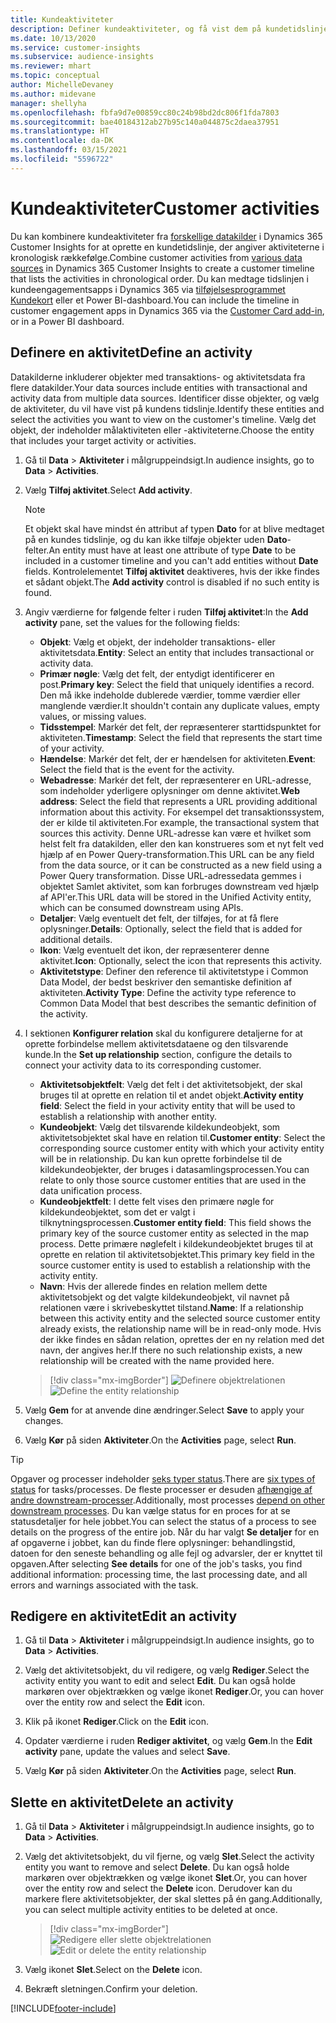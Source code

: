 ```yaml
---
title: Kundeaktiviteter
description: Definer kundeaktiviteter, og få vist dem på kundetidslinjen.
ms.date: 10/13/2020
ms.service: customer-insights
ms.subservice: audience-insights
ms.reviewer: mhart
ms.topic: conceptual
author: MichelleDevaney
ms.author: midevane
manager: shellyha
ms.openlocfilehash: fbfa9d7e00859cc80c24b98bd2dc806f1fda7803
ms.sourcegitcommit: bae40184312ab27b95c140a044875c2daea37951
ms.translationtype: HT
ms.contentlocale: da-DK
ms.lasthandoff: 03/15/2021
ms.locfileid: "5596722"
---
```

# <a name="customer-activities"></a><span data-ttu-id="e6cb9-103">Kundeaktiviteter</span><span class="sxs-lookup"><span data-stu-id="e6cb9-103">Customer activities</span></span>

<span data-ttu-id="e6cb9-104">Du kan kombinere kundeaktiviteter fra [forskellige datakilder](data-sources.md) i Dynamics 365 Customer Insights for at oprette en kundetidslinje, der angiver aktiviteterne i kronologisk rækkefølge.</span><span class="sxs-lookup"><span data-stu-id="e6cb9-104">Combine customer activities from [various data sources](data-sources.md) in Dynamics 365 Customer Insights to create a customer timeline that lists the activities in chronological order.</span></span> <span data-ttu-id="e6cb9-105">Du kan medtage tidslinjen i kundeengagementsapps i Dynamics 365 via [tilføjelsesprogrammet Kundekort](customer-card-add-in.md) eller et Power BI-dashboard.</span><span class="sxs-lookup"><span data-stu-id="e6cb9-105">You can include the timeline in customer engagement apps in Dynamics 365 via the [Customer Card add-in](customer-card-add-in.md), or in a Power BI dashboard.</span></span>

## <a name="define-an-activity"></a><span data-ttu-id="e6cb9-106">Definere en aktivitet</span><span class="sxs-lookup"><span data-stu-id="e6cb9-106">Define an activity</span></span>

<span data-ttu-id="e6cb9-107">Datakilderne inkluderer objekter med transaktions- og aktivitetsdata fra flere datakilder.</span><span class="sxs-lookup"><span data-stu-id="e6cb9-107">Your data sources include entities with transactional and activity data from multiple data sources.</span></span> <span data-ttu-id="e6cb9-108">Identificer disse objekter, og vælg de aktiviteter, du vil have vist på kundens tidslinje.</span><span class="sxs-lookup"><span data-stu-id="e6cb9-108">Identify these entities and select the activities you want to view on the customer's timeline.</span></span> <span data-ttu-id="e6cb9-109">Vælg det objekt, der indeholder målaktiviteten eller -aktiviteterne.</span><span class="sxs-lookup"><span data-stu-id="e6cb9-109">Choose the entity that includes your target activity or activities.</span></span>

1. <span data-ttu-id="e6cb9-110">Gå til **Data** > **Aktiviteter** i målgruppeindsigt.</span><span class="sxs-lookup"><span data-stu-id="e6cb9-110">In audience insights, go to **Data** > **Activities**.</span></span>

1. <span data-ttu-id="e6cb9-111">Vælg **Tilføj aktivitet**.</span><span class="sxs-lookup"><span data-stu-id="e6cb9-111">Select **Add activity**.</span></span>

   > [!NOTE]
   > <span data-ttu-id="e6cb9-112">Et objekt skal have mindst én attribut af typen **Dato** for at blive medtaget på en kundes tidslinje, og du kan ikke tilføje objekter uden **Dato**-felter.</span><span class="sxs-lookup"><span data-stu-id="e6cb9-112">An entity must have at least one attribute of type **Date** to be included in a customer timeline and you can't add entities without **Date** fields.</span></span> <span data-ttu-id="e6cb9-113">Kontrolelementet **Tilføj aktivitet** deaktiveres, hvis der ikke findes et sådant objekt.</span><span class="sxs-lookup"><span data-stu-id="e6cb9-113">The **Add activity** control is disabled if no such entity is found.</span></span>

1. <span data-ttu-id="e6cb9-114">Angiv værdierne for følgende felter i ruden **Tilføj aktivitet**:</span><span class="sxs-lookup"><span data-stu-id="e6cb9-114">In the **Add activity** pane, set the values for the following fields:</span></span>

   - <span data-ttu-id="e6cb9-115">**Objekt**: Vælg et objekt, der indeholder transaktions- eller aktivitetsdata.</span><span class="sxs-lookup"><span data-stu-id="e6cb9-115">**Entity**: Select an entity that includes transactional or activity data.</span></span>
   - <span data-ttu-id="e6cb9-116">**Primær nøgle**: Vælg det felt, der entydigt identificerer en post.</span><span class="sxs-lookup"><span data-stu-id="e6cb9-116">**Primary key**: Select the field that uniquely identifies a record.</span></span> <span data-ttu-id="e6cb9-117">Den må ikke indeholde dublerede værdier, tomme værdier eller manglende værdier.</span><span class="sxs-lookup"><span data-stu-id="e6cb9-117">It shouldn't contain any duplicate values, empty values, or missing values.</span></span>
   - <span data-ttu-id="e6cb9-118">**Tidsstempel**: Markér det felt, der repræsenterer starttidspunktet for aktiviteten.</span><span class="sxs-lookup"><span data-stu-id="e6cb9-118">**Timestamp**: Select the field that represents the start time of your activity.</span></span>
   - <span data-ttu-id="e6cb9-119">**Hændelse**: Markér det felt, der er hændelsen for aktiviteten.</span><span class="sxs-lookup"><span data-stu-id="e6cb9-119">**Event**: Select the field that is the event for the activity.</span></span>
   - <span data-ttu-id="e6cb9-120">**Webadresse**: Markér det felt, der repræsenterer en URL-adresse, som indeholder yderligere oplysninger om denne aktivitet.</span><span class="sxs-lookup"><span data-stu-id="e6cb9-120">**Web address**: Select the field that represents a URL providing additional information about this activity.</span></span> <span data-ttu-id="e6cb9-121">For eksempel det transaktionssystem, der er kilde til aktiviteten.</span><span class="sxs-lookup"><span data-stu-id="e6cb9-121">For example, the transactional system that sources this activity.</span></span> <span data-ttu-id="e6cb9-122">Denne URL-adresse kan være et hvilket som helst felt fra datakilden, eller den kan konstrueres som et nyt felt ved hjælp af en Power Query-transformation.</span><span class="sxs-lookup"><span data-stu-id="e6cb9-122">This URL can be any field from the data source, or it can be constructed as a new field using a Power Query transformation.</span></span> <span data-ttu-id="e6cb9-123">Disse URL-adressedata gemmes i objektet Samlet aktivitet, som kan forbruges downstream ved hjælp af API'er.</span><span class="sxs-lookup"><span data-stu-id="e6cb9-123">This URL data will be stored in the Unified Activity entity, which can be consumed downstream using APIs.</span></span>
   - <span data-ttu-id="e6cb9-124">**Detaljer**: Vælg eventuelt det felt, der tilføjes, for at få flere oplysninger.</span><span class="sxs-lookup"><span data-stu-id="e6cb9-124">**Details**: Optionally, select the field that is added for additional details.</span></span>
   - <span data-ttu-id="e6cb9-125">**Ikon**: Vælg eventuelt det ikon, der repræsenterer denne aktivitet.</span><span class="sxs-lookup"><span data-stu-id="e6cb9-125">**Icon**: Optionally, select the icon that represents this activity.</span></span>
   - <span data-ttu-id="e6cb9-126">**Aktivitetstype**: Definer den reference til aktivitetstype i Common Data Model, der bedst beskriver den semantiske definition af aktiviteten.</span><span class="sxs-lookup"><span data-stu-id="e6cb9-126">**Activity Type**: Define the activity type reference to Common Data Model that best describes the semantic definition of the activity.</span></span>

1. <span data-ttu-id="e6cb9-127">I sektionen **Konfigurer relation** skal du konfigurere detaljerne for at oprette forbindelse mellem aktivitetsdataene og den tilsvarende kunde.</span><span class="sxs-lookup"><span data-stu-id="e6cb9-127">In the **Set up relationship** section, configure the details to connect your activity data to its corresponding customer.</span></span>

    - <span data-ttu-id="e6cb9-128">**Aktivitetsobjektfelt**: Vælg det felt i det aktivitetsobjekt, der skal bruges til at oprette en relation til et andet objekt.</span><span class="sxs-lookup"><span data-stu-id="e6cb9-128">**Activity entity field**: Select the field in your activity entity that will be used to establish a relationship with another entity.</span></span>
    - <span data-ttu-id="e6cb9-129">**Kundeobjekt**: Vælg det tilsvarende kildekundeobjekt, som aktivitetsobjektet skal have en relation til.</span><span class="sxs-lookup"><span data-stu-id="e6cb9-129">**Customer entity**: Select the corresponding source customer entity with which your activity entity will be in relationship.</span></span> <span data-ttu-id="e6cb9-130">Du kan kun oprette forbindelse til de kildekundeobjekter, der bruges i datasamlingsprocessen.</span><span class="sxs-lookup"><span data-stu-id="e6cb9-130">You can relate to only those source customer entities that are used in the data unification process.</span></span>
    - <span data-ttu-id="e6cb9-131">**Kundeobjektfelt**: I dette felt vises den primære nøgle for kildekundeobjektet, som det er valgt i tilknytningsprocessen.</span><span class="sxs-lookup"><span data-stu-id="e6cb9-131">**Customer entity field**: This field shows the primary key of the source customer entity as selected in the map process.</span></span> <span data-ttu-id="e6cb9-132">Dette primære nøglefelt i kildekundeobjektet bruges til at oprette en relation til aktivitetsobjektet.</span><span class="sxs-lookup"><span data-stu-id="e6cb9-132">This primary key field in the source customer entity is used to establish a relationship with the activity entity.</span></span>
    - <span data-ttu-id="e6cb9-133">**Navn**: Hvis der allerede findes en relation mellem dette aktivitetsobjekt og det valgte kildekundeobjekt, vil navnet på relationen være i skrivebeskyttet tilstand.</span><span class="sxs-lookup"><span data-stu-id="e6cb9-133">**Name**: If a relationship between this activity entity and the selected source customer entity already exists, the relationship name will be in read-only mode.</span></span> <span data-ttu-id="e6cb9-134">Hvis der ikke findes en sådan relation, oprettes der en ny relation med det navn, der angives her.</span><span class="sxs-lookup"><span data-stu-id="e6cb9-134">If there no such relationship exists, a new relationship will be created with the name provided here.</span></span>
   
   > [!div class="mx-imgBorder"]
   > <span data-ttu-id="e6cb9-135">![Definere objektrelationen](media/activities-entities-define.png "Definere objektrelationen")</span><span class="sxs-lookup"><span data-stu-id="e6cb9-135">![Define the entity relationship](media/activities-entities-define.png "Define the entity relationship")</span></span>

1. <span data-ttu-id="e6cb9-136">Vælg **Gem** for at anvende dine ændringer.</span><span class="sxs-lookup"><span data-stu-id="e6cb9-136">Select **Save** to apply your changes.</span></span>

1. <span data-ttu-id="e6cb9-137">Vælg **Kør** på siden **Aktiviteter**.</span><span class="sxs-lookup"><span data-stu-id="e6cb9-137">On the **Activities** page, select **Run**.</span></span>

> [!TIP]
> <span data-ttu-id="e6cb9-138">Opgaver og processer indeholder [seks typer status](system.md#status-types).</span><span class="sxs-lookup"><span data-stu-id="e6cb9-138">There are [six types of status](system.md#status-types) for tasks/processes.</span></span> <span data-ttu-id="e6cb9-139">De fleste processer er desuden [afhængige af andre downstream-processer](system.md#refresh-policies).</span><span class="sxs-lookup"><span data-stu-id="e6cb9-139">Additionally, most processes [depend on other downstream processes](system.md#refresh-policies).</span></span> <span data-ttu-id="e6cb9-140">Du kan vælge status for en proces for at se statusdetaljer for hele jobbet.</span><span class="sxs-lookup"><span data-stu-id="e6cb9-140">You can select the status of a process to see details on the progress of the entire job.</span></span> <span data-ttu-id="e6cb9-141">Når du har valgt **Se detaljer** for en af opgaverne i jobbet, kan du finde flere oplysninger: behandlingstid, datoen for den seneste behandling og alle fejl og advarsler, der er knyttet til opgaven.</span><span class="sxs-lookup"><span data-stu-id="e6cb9-141">After selecting **See details** for one of the job's tasks, you find additional information: processing time, the last processing date, and all errors and warnings associated with the task.</span></span>

## <a name="edit-an-activity"></a><span data-ttu-id="e6cb9-142">Redigere en aktivitet</span><span class="sxs-lookup"><span data-stu-id="e6cb9-142">Edit an activity</span></span>

1. <span data-ttu-id="e6cb9-143">Gå til **Data** > **Aktiviteter** i målgruppeindsigt.</span><span class="sxs-lookup"><span data-stu-id="e6cb9-143">In audience insights, go to **Data** > **Activities**.</span></span>

2. <span data-ttu-id="e6cb9-144">Vælg det aktivitetsobjekt, du vil redigere, og vælg **Rediger**.</span><span class="sxs-lookup"><span data-stu-id="e6cb9-144">Select the activity entity you want to edit and select **Edit**.</span></span> <span data-ttu-id="e6cb9-145">Du kan også holde markøren over objektrækken og vælge ikonet **Rediger**.</span><span class="sxs-lookup"><span data-stu-id="e6cb9-145">Or, you can hover over the entity row and select the **Edit** icon.</span></span>

3. <span data-ttu-id="e6cb9-146">Klik på ikonet **Rediger**.</span><span class="sxs-lookup"><span data-stu-id="e6cb9-146">Click on the **Edit** icon.</span></span>

4. <span data-ttu-id="e6cb9-147">Opdater værdierne i ruden **Rediger aktivitet**, og vælg **Gem**.</span><span class="sxs-lookup"><span data-stu-id="e6cb9-147">In the **Edit activity** pane, update the values and select **Save**.</span></span>

5. <span data-ttu-id="e6cb9-148">Vælg **Kør** på siden **Aktiviteter**.</span><span class="sxs-lookup"><span data-stu-id="e6cb9-148">On the **Activities** page, select **Run**.</span></span>

## <a name="delete-an-activity"></a><span data-ttu-id="e6cb9-149">Slette en aktivitet</span><span class="sxs-lookup"><span data-stu-id="e6cb9-149">Delete an activity</span></span>

1. <span data-ttu-id="e6cb9-150">Gå til **Data** > **Aktiviteter** i målgruppeindsigt.</span><span class="sxs-lookup"><span data-stu-id="e6cb9-150">In audience insights, go to **Data** > **Activities**.</span></span>

2. <span data-ttu-id="e6cb9-151">Vælg det aktivitetsobjekt, du vil fjerne, og vælg **Slet**.</span><span class="sxs-lookup"><span data-stu-id="e6cb9-151">Select the activity entity you want to remove and select **Delete**.</span></span> <span data-ttu-id="e6cb9-152">Du kan også holde markøren over objektrækken og vælge ikonet **Slet**.</span><span class="sxs-lookup"><span data-stu-id="e6cb9-152">Or, you can hover over the entity row and select the **Delete** icon.</span></span> <span data-ttu-id="e6cb9-153">Derudover kan du markere flere aktivitetsobjekter, der skal slettes på én gang.</span><span class="sxs-lookup"><span data-stu-id="e6cb9-153">Additionally, you can select multiple activity entities to be deleted at once.</span></span>
   > [!div class="mx-imgBorder"]
   > <span data-ttu-id="e6cb9-154">![Redigere eller slette objektrelationen](media/activities-entities-edit-delete.png "Redigere eller slette objektrelationen")</span><span class="sxs-lookup"><span data-stu-id="e6cb9-154">![Edit or delete the entity relationship](media/activities-entities-edit-delete.png "Edit or delete the entity relationship")</span></span>

3. <span data-ttu-id="e6cb9-155">Vælg ikonet **Slet**.</span><span class="sxs-lookup"><span data-stu-id="e6cb9-155">Select on the **Delete** icon.</span></span>

4. <span data-ttu-id="e6cb9-156">Bekræft sletningen.</span><span class="sxs-lookup"><span data-stu-id="e6cb9-156">Confirm your deletion.</span></span>


[!INCLUDE[footer-include](../includes/footer-banner.md)]